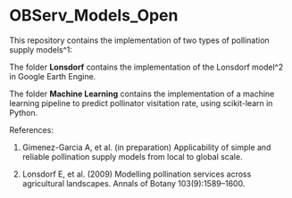 # OBServ_Models_Open

This repository contains the implementation of two types of pollination supply models^1:

The folder **Lonsdorf** contains the implementation of the Lonsdorf model^2 in Google Earth Engine.

The folder **Machine Learning** contains the implementation of a machine learning pipeline to predict pollinator visitation rate, using scikit-learn in Python.

References:

1) Gimenez-Garcia A, et al. (in preparation) Applicability of simple and reliable pollination supply models from local to global scale.

2) Lonsdorf E, et al. (2009) Modelling pollination services across agricultural landscapes. Annals of Botany 103(9):1589–1600.

